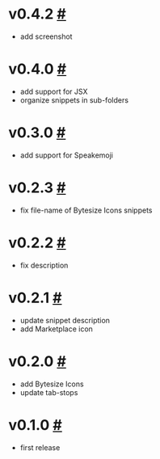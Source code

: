 # v0.4.2 [#](https://github.com/idleberg/vscode-svg-icons/releases/tag/0.4.2)

- add screenshot

# v0.4.0 [#](https://github.com/idleberg/vscode-svg-icons/releases/tag/0.4.0)

- add support for JSX
- organize snippets in sub-folders

# v0.3.0 [#](https://github.com/idleberg/vscode-svg-icons/releases/tag/0.3.0)

- add support for Speakemoji

# v0.2.3 [#](https://github.com/idleberg/vscode-svg-icons/releases/tag/0.2.3)

- fix file-name of Bytesize Icons snippets

# v0.2.2 [#](https://github.com/idleberg/vscode-svg-icons/releases/tag/0.2.2)

- fix description

# v0.2.1 [#](https://github.com/idleberg/vscode-svg-icons/releases/tag/0.2.1)

- update snippet description
- add Marketplace icon

# v0.2.0 [#](https://github.com/idleberg/vscode-svg-icons/releases/tag/0.2.0)

- add Bytesize Icons
- update tab-stops

# v0.1.0 [#](https://github.com/idleberg/vscode-svg-icons/releases/tag/0.1.0)

- first release

